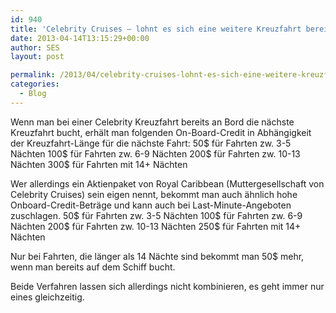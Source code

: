 ```yaml
---
id: 940
title: 'Celebrity Cruises – lohnt es sich eine weitere Kreuzfahrt bereits auf dem Schiff zu buchen?'
date: 2013-04-14T13:15:29+00:00
author: SES
layout: post

permalink: /2013/04/celebrity-cruises-lohnt-es-sich-eine-weitere-kreuzfahrt-bereits-auf-dem-schiff-zu-buchen/
categories:
  - Blog
---
```

Wenn man bei einer Celebrity Kreuzfahrt bereits an Bord die nächste Kreuzfahrt bucht, erhält man folgenden On-Board-Credit in Abhängigkeit der Kreuzfahrt-Länge für die nächste Fahrt:
50$ für Fahrten zw. 3-5 Nächten
100$ für Fahrten zw. 6-9 Nächten
200$ für Fahrten zw. 10-13 Nächten
300$ für Fahrten mit 14+ Nächten

Wer allerdings ein Aktienpaket von Royal Caribbean (Muttergesellschaft von Celebrity Cruises) sein eigen nennt, bekommt man auch ähnlich hohe Onboard-Credit-Beträge und kann auch bei Last-Minute-Angeboten zuschlagen.
50$ für Fahrten zw. 3-5 Nächten
100$ für Fahrten zw. 6-9 Nächten
200$ für Fahrten zw. 10-13 Nächten
250$ für Fahrten mit 14+ Nächten

Nur bei Fahrten, die länger als 14 Nächte sind bekommt man 50$ mehr, wenn man bereits auf dem Schiff bucht.

Beide Verfahren lassen sich allerdings nicht kombinieren, es geht immer nur eines gleichzeitig.
